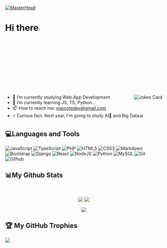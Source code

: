[![MasterHead](https://i.imgur.com/uAW77F7.gif)](https://github.com/MarcoteRL)
<h1>Hi there<img src="https://media.giphy.com/media/hvRJCLFzcasrR4ia7z/giphy.gif" width="5%"></h1>    

<img align="right" src="https://readme-jokes.vercel.app/api?hideBorder&theme=cobalt&qColor=%23944bcc&aColor=%23bbdb51" alt="Jokes Card" />

- 🔭 I’m currently studying Web App Development
- 🌱 I’m currently learning JS, TS, Python...
- 📫 How to reach me: marcotedev@gmail.com
- ⚡ Curious fact: Next year, I'm going to study AI🤖 and Big Data📊
<h2>💻Languages and Tools</h2>

![JavaScript](https://img.shields.io/badge/javascript-%23323330.svg?style=for-the-badge&logo=javascript&logoColor=%23F7DF1E) ![TypeScript](https://img.shields.io/badge/typescript-%23007ACC.svg?style=for-the-badge&logo=typescript&logoColor=white) ![PHP](https://img.shields.io/badge/php-%23777BB4.svg?style=for-the-badge&logo=php&logoColor=white) ![HTML5](https://img.shields.io/badge/html5-%23E34F26.svg?style=for-the-badge&logo=html5&logoColor=white) ![CSS3](https://img.shields.io/badge/css3-%231572B6.svg?style=for-the-badge&logo=css3&logoColor=white) ![Markdown](https://img.shields.io/badge/markdown-%23000000.svg?style=for-the-badge&logo=markdown&logoColor=white) ![Bootstrap](https://img.shields.io/badge/bootstrap-%23563D7C.svg?style=for-the-badge&logo=bootstrap&logoColor=white) ![Django](https://img.shields.io/badge/django-%23092E20.svg?style=for-the-badge&logo=django&logoColor=white) ![React](https://img.shields.io/badge/react-%2320232a.svg?style=for-the-badge&logo=react&logoColor=%2361DAFB) ![NodeJS](https://img.shields.io/badge/node.js-6DA55F?style=for-the-badge&logo=node.js&logoColor=white) ![Python](https://img.shields.io/badge/python-3670A0?style=for-the-badge&logo=python&logoColor=ffdd54) ![MySQL](https://img.shields.io/badge/mysql-%2300f.svg?style=for-the-badge&logo=mysql&logoColor=white) ![Git](https://img.shields.io/badge/git-%23323330.svg?style=for-the-badge&logo=git&logoColor=%E84E31) ![Github](https://img.shields.io/badge/github-17295C.svg?style=for-the-badge&logo=github&logoColor=white)

<h2>📊My Github Stats</h2>
<br>
<p align = "center">
  <img  src = "https://github-readme-stats.vercel.app/api?username=MarcoteRL&theme=shades-of-purple&hide_border=false&include_all_commits=true&count_private=true">
  <img src = "https://github-readme-streak-stats.herokuapp.com/?user=MarcoteRL&theme=shades-of-purple&hide_border=false">
</p>
<p align = "center">
<img  src="https://github-readme-stats.vercel.app/api/top-langs/?username=MarcoteRL&theme=shades-of-purple&hide_border=false&hide=css,scss&include_all_commits=true&count_private=true&layout=compact" />
</p> 

## 🏆 My GitHub Trophies
![](https://github-profile-trophy.vercel.app/?username=MarcoteRL&theme=discord&no-frame=true&no-bg=true&margin-w=4)
